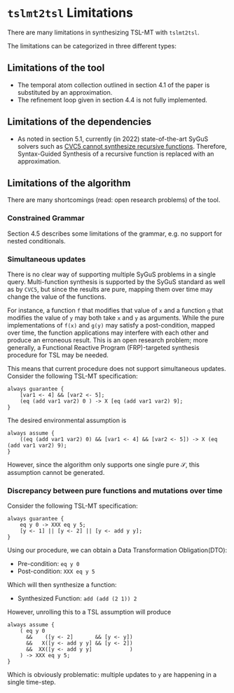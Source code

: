 # `tslmt2tsl` Limitations
There are many limitations in synthesizing TSL-MT with `tslmt2tsl`.

The limitations can be categorized in three different types:

## Limitations of the tool
* The temporal atom collection outlined in section 4.1 of the paper is substituted by an approximation.
* The refinement loop given in section 4.4 is not fully implemented.

## Limitations of the dependencies
* As noted in section 5.1, currently (in 2022) state-of-the-art SyGuS solvers such as [CVC5 cannot synthesize recursive functions](https://github.com/cvc5/cvc5/issues/6182).
Therefore, Syntax-Guided Synthesis of a recursive function is replaced with an approximation.

## Limitations of the algorithm

There are many shortcomings (read: open research problems) of the tool.

### Constrained Grammar
Section 4.5 describes some limitations of the grammar, e.g. no support for nested conditionals.

### Simultaneous updates
There is no clear way of supporting multiple SyGuS problems in a single query.
Multi-function synthesis is supported by the SyGuS standard as well as by `CVC5`,
but since the results are pure, mapping them over time may change the value of the functions.

For instance, a function `f` that modifies that value of `x` and a function `g` that modifies the value of `y` may both take `x` and `y` as arguments.
While the pure implementations of `f(x)` and `g(y)` may satisfy a post-condition, mapped over time, the function applications may interfere with each other and produce an erroneous result.
This is an open research problem; more generally, a Functional Reactive Program (FRP)-targeted synthesis procedure for TSL may be needed.

This means that current procedure does not support simultaneous updates.
Consider the following TSL-MT specification:
```
always guarantee {
	[var1 <- 4] && [var2 <- 5];
	(eq (add var1 var2) 0 ) -> X [eq (add var1 var2) 9];
}
```
The desired environmental assumption is
```
always assume {
	((eq (add var1 var2) 0) && [var1 <- 4] && [var2 <- 5]) -> X (eq (add var1 var2) 9);
}
```
However, since the algorithm only supports one single pure $\mathcal S$, this assumption cannot be generated.

### Discrepancy between pure functions and mutations over time
Consider the following TSL-MT specification:
```tslmt
always guarantee {
	eq y 0 -> XXX eq y 5;
	[y <- 1] || [y <- 2] || [y <- add y y];
}
```
Using our procedure, we can obtain a Data Transformation Obligation(DTO):
* Pre-condition: `eq y 0`
* Post-condition: `XXX eq y 5`

Which will then synthesize a function:
* Synthesized Function: `add (add (2 1)) 2`

However, unrolling this to a TSL assumption will produce
```tsl
always assume {
	( eq y 0
	  &&    ([y <- 2]       && [y <- y])
	  &&   X([y <- add y y] && [y <- 2])
	  &&  XX([y <- add y y]            )
	) -> XXX eq y 5;
}
```
Which is obviously problematic: multiple updates to `y` are happening in a single time-step.